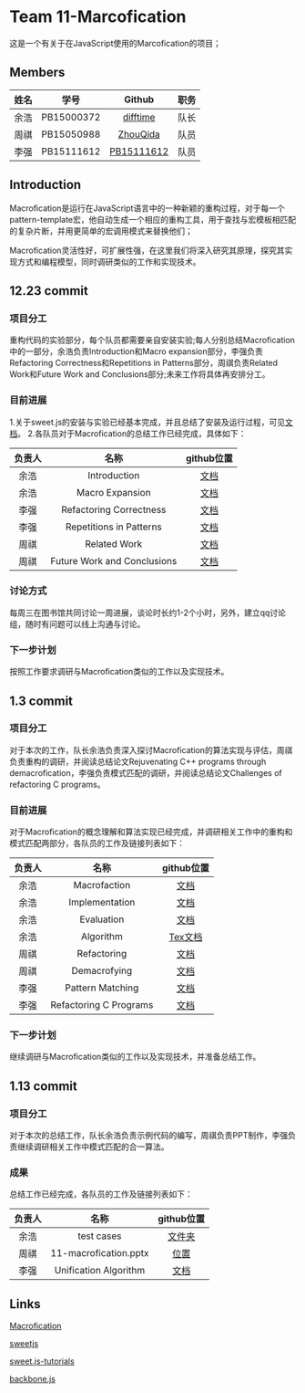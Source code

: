 # Team 11-Marcofication

这是一个有关于在JavaScript使用的Marcofication的项目；

## Members
|     姓名      | 学号		    |            Github       						 	         | 职务 |
|:-------------:|:-------------:|:----------------------------------------------------------:|:-----:|
| 	余浩       |PB15000372| [difftime](https://github.com/difftime)     	|队长|
| 	周祺       |PB15050988| [ZhouQida](https://github.com/ZhouQida) 	    |队员|
|   李强	     |PB15111612| [PB15111612](https://github.com/PB15111612)   |队员|

## Introduction
Macrofication是运行在JavaScript语言中的一种新颖的重构过程，对于每一个pattern-template宏，他自动生成一个相应的重构工具，用于查找与宏模板相匹配的复杂片断，并用更简单的宏调用模式来替换他们；

Macrofication灵活性好，可扩展性强，在这里我们将深入研究其原理，探究其实现方式和编程模型，同时调研类似的工作和实现技术。

## 12.23 commit
### 项目分工
重构代码的实验部分，每个队员都需要亲自安装实验;每人分别总结Macrofication中的一部分，余浩负责Introduction和Macro expansion部分，李强负责Refactoring Correctness和Repetitions in Patterns部分，周祺负责Related Work和Future Work and Conclusions部分;未来工作将具体再安排分工。
### 目前进展
1.关于sweet.js的安装与实验已经基本完成，并且总结了安装及运行过程，可见[文档](https://github.com/ustc-compiler-macrofication/macrofication/blob/master/getting_started.md)。
2.各队员对于Macrofication的总结工作已经完成，具体如下：

|负责人     |           名称   		      |github位置                                                                                                                    |
|:--------:|:---------------------------:|:----------------------------------------------------------------------------------------------------------------------------:|
|余浩       |Introduction                 |[文档](https://github.com/ustc-compiler-macrofication/macrofication/blob/master/docs/Section1_Introduction.md)                |
|余浩       |Macro Expansion              |[文档](https://github.com/ustc-compiler-macrofication/macrofication/blob/master/docs/Section2_Macro_expansion.md)             |
|李强       |Refactoring Correctness      |[文档](https://github.com/ustc-compiler-macrofication/macrofication/blob/master/docs/Section4_Refactoring_Correctness.md)     |
|李强       |Repetitions in Patterns      |[文档](https://github.com/ustc-compiler-macrofication/macrofication/blob/master/docs/Section5_Repetitions_in_Patterns.md)     |
|周祺       |Related Work                 |[文档](https://github.com/ustc-compiler-macrofication/macrofication/blob/master/docs/Section8_Related_Work.md)                |
|周祺       |Future Work and Conclusions  |[文档](https://github.com/ustc-compiler-macrofication/macrofication/blob/master/docs/Section9_Future_Work_and_Conclusions.md) |

### 讨论方式
每周三在图书馆共同讨论一周进展，谈论时长约1-2个小时，另外，建立qq讨论组，随时有问题可以线上沟通与讨论。
### 下一步计划
按照工作要求调研与Macrofication类似的工作以及实现技术。

## 1.3 commit
### 项目分工
对于本次的工作，队长余浩负责深入探讨Macrofication的算法实现与评估，周祺负责重构的调研，并阅读总结论文Rejuvenating C++ programs through demacrofication，李强负责模式匹配的调研，并阅读总结论文Challenges of refactoring C programs。
### 目前进展
对于Macrofication的概念理解和算法实现已经完成，并调研相关工作中的重构和模式匹配两部分，各队员的工作及链接列表如下：

|负责人     |           名称   		      |github位置                                                                                                               |
|:--------:|:---------------------------:|:-----------------------------------------------------------------------------------------------------------------------:|
|余浩       |Macrofaction                 |[文档](https://github.com/ustc-compiler-macrofication/macrofication/blob/master/docs/Section3_Marcofaction.md)           |
|余浩       |Implementation               |[文档](https://github.com/ustc-compiler-macrofication/macrofication/blob/master/docs/Section6_Implementation.md)         |
|余浩       |Evaluation                   |[文档](https://github.com/ustc-compiler-macrofication/macrofication/blob/master/docs/Section7_Evaluation.md)             |
|余浩       |Algorithm                    |[Tex文档](https://github.com/ustc-compiler-macrofication/macrofication/blob/master/docs/algorithm.tex)                   |
|周祺       |Refactoring                  |[文档](https://github.com/ustc-compiler-macrofication/macrofication/blob/master/docs/Related_Work_Refactoring/introduction_to_refactoring.md)|
|周祺       |Demacrofying                 |[文档](https://github.com/ustc-compiler-macrofication/macrofication/blob/master/docs/Related_Work_Refactoring/demacrofying.md) |
|李强       |Pattern Matching   |[文档](https://github.com/ustc-compiler-macrofication/macrofication/blob/master/docs/Related_Work_Pattern_Matching/introduction_to_pattern_matching.md)|
|李强       |Refactoring C Programs       |[文档](https://github.com/ustc-compiler-macrofication/macrofication/blob/master/docs/Related_Work_Refactoring/Refactoring_C_Programs.md)|

### 下一步计划
继续调研与Macrofication类似的工作以及实现技术，并准备总结工作。

## 1.13 commit
### 项目分工
对于本次的总结工作，队长余浩负责示例代码的编写，周祺负责PPT制作，李强负责继续调研相关工作中模式匹配的合一算法。
### 成果
总结工作已经完成，各队员的工作及链接列表如下：

|负责人     |           名称   		      |github位置                                                                                                               |
|:--------:|:---------------------------:|:-----------------------------------------------------------------------------------------------------------------------:|
|余浩       |test cases                  |[文件夹](https://github.com/ustc-compiler-macrofication/macrofication/tree/master/test_cases)             |
|周祺       |11-macrofication.pptx       |[位置](https://github.com/ustc-compiler-macrofication/macrofication/blob/master/11-macrofication.pptx) |
|李强       |Unification Algorithm       |[文档](https://github.com/ustc-compiler-macrofication/macrofication/blob/master/docs/Related_Work_Pattern_Matching/Unification_Algorithm.md)|


## Links
[Macrofication](https://users.soe.ucsc.edu/~cormac/papers/16esop.pdf) 

[sweetjs](https://www.sweetjs.org/doc/tutorial) 

[sweet.js-tutorials](https://github.com/jlongster/sweet.js-tutorials) 

[backbone.js](http://backbonejs.org/) 
